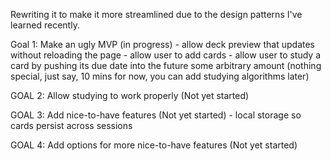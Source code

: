 Rewriting it to make it more streamlined due to the design patterns I've learned recently.

Goal 1: Make an ugly MVP (in progress)
    - allow deck preview that updates without reloading the page
    - allow user to add cards
    - allow user to study a card by pushing its due date into the future some arbitrary amount (nothing special, just say, 10 mins for now, you can add studying algorithms later)
    
GOAL 2: Allow studying to work properly (Not yet started)

GOAL 3: Add nice-to-have features (Not yet started)
    - local storage so cards persist across sessions

GOAL 4: Add options for more nice-to-have features (Not yet started)
